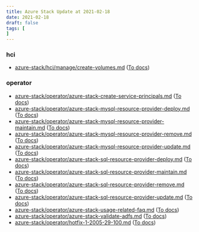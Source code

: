 ```yaml
---
title: Azure Stack Update at 2021-02-18
date: 2021-02-18
draft: false
tags: [
]
---
```


### hci
- [azure-stack/hci/manage/create-volumes.md](https://github.com/MicrosoftDocs/azure-stack-docs/compare/72a13c9..ef22992#diff-63e6040c9d8bfacb98eda23d3cfcf5119146585c0587070a4b0d814cfb07ae43) ([To docs](https://docs.microsoft.com/en-us/azure-stack/hci/manage/create-volumes?WT.mc_id=AZ-MVP-5003408))
    
### operator
- [azure-stack/operator/azure-stack-create-service-principals.md](https://github.com/MicrosoftDocs/azure-stack-docs/compare/72a13c9..ef22992#diff-75e367402365142da405ce242641022843792d47954d8cb9180b57857dc92095) ([To docs](https://docs.microsoft.com/en-us/azure-stack/operator/azure-stack-create-service-principals?WT.mc_id=AZ-MVP-5003408))
- [azure-stack/operator/azure-stack-mysql-resource-provider-deploy.md](https://github.com/MicrosoftDocs/azure-stack-docs/compare/72a13c9..ef22992#diff-e63a3fb09195f47c3a83eeb63dc1fc5b1c6aa38eb765944fa9bca80d43601223) ([To docs](https://docs.microsoft.com/en-us/azure-stack/operator/azure-stack-mysql-resource-provider-deploy?WT.mc_id=AZ-MVP-5003408))
- [azure-stack/operator/azure-stack-mysql-resource-provider-maintain.md](https://github.com/MicrosoftDocs/azure-stack-docs/compare/72a13c9..ef22992#diff-f4e3c41fdc438469b3ef4aac859231ef9b163ea794f6282d2f2b42f5bce194cf) ([To docs](https://docs.microsoft.com/en-us/azure-stack/operator/azure-stack-mysql-resource-provider-maintain?WT.mc_id=AZ-MVP-5003408))
- [azure-stack/operator/azure-stack-mysql-resource-provider-remove.md](https://github.com/MicrosoftDocs/azure-stack-docs/compare/72a13c9..ef22992#diff-2f34a92aed45b6606aef27b27e19ab3e74c4264337ae331fae34d980a41a462b) ([To docs](https://docs.microsoft.com/en-us/azure-stack/operator/azure-stack-mysql-resource-provider-remove?WT.mc_id=AZ-MVP-5003408))
- [azure-stack/operator/azure-stack-mysql-resource-provider-update.md](https://github.com/MicrosoftDocs/azure-stack-docs/compare/72a13c9..ef22992#diff-ee1deb271236ab78fb439d2a2996f35b0c5a8e30a1fbd4db63b316bf884eec69) ([To docs](https://docs.microsoft.com/en-us/azure-stack/operator/azure-stack-mysql-resource-provider-update?WT.mc_id=AZ-MVP-5003408))
- [azure-stack/operator/azure-stack-sql-resource-provider-deploy.md](https://github.com/MicrosoftDocs/azure-stack-docs/compare/72a13c9..ef22992#diff-430b2d8fdf4850272013b50d4fc0ba643449b4091c2bf21cd9b8265e097b78d7) ([To docs](https://docs.microsoft.com/en-us/azure-stack/operator/azure-stack-sql-resource-provider-deploy?WT.mc_id=AZ-MVP-5003408))
- [azure-stack/operator/azure-stack-sql-resource-provider-maintain.md](https://github.com/MicrosoftDocs/azure-stack-docs/compare/72a13c9..ef22992#diff-239e198738985c1c7cfb541961eee64edc2e8a2e8ddca5d6b49366de52f219b6) ([To docs](https://docs.microsoft.com/en-us/azure-stack/operator/azure-stack-sql-resource-provider-maintain?WT.mc_id=AZ-MVP-5003408))
- [azure-stack/operator/azure-stack-sql-resource-provider-remove.md](https://github.com/MicrosoftDocs/azure-stack-docs/compare/72a13c9..ef22992#diff-e077231a2f61d43b89ad451c8e507b20ea6561a2f7b81f719b2a1c886111043c) ([To docs](https://docs.microsoft.com/en-us/azure-stack/operator/azure-stack-sql-resource-provider-remove?WT.mc_id=AZ-MVP-5003408))
- [azure-stack/operator/azure-stack-sql-resource-provider-update.md](https://github.com/MicrosoftDocs/azure-stack-docs/compare/72a13c9..ef22992#diff-0aa9e28fad95616647af44652757fdebb7ec7d086ca63a6e2777133ba497a04a) ([To docs](https://docs.microsoft.com/en-us/azure-stack/operator/azure-stack-sql-resource-provider-update?WT.mc_id=AZ-MVP-5003408))
- [azure-stack/operator/azure-stack-usage-related-faq.md](https://github.com/MicrosoftDocs/azure-stack-docs/compare/72a13c9..ef22992#diff-8ab7c8e994ba67f088c6541e4c875b4a1e420dc4e80911457481d62ce7376d1b) ([To docs](https://docs.microsoft.com/en-us/azure-stack/operator/azure-stack-usage-related-faq?WT.mc_id=AZ-MVP-5003408))
- [azure-stack/operator/azure-stack-validate-adfs.md](https://github.com/MicrosoftDocs/azure-stack-docs/compare/72a13c9..ef22992#diff-0401e117a09480cc59ddad750e188c39aa6eded408faaf7edf37d72725e9be93) ([To docs](https://docs.microsoft.com/en-us/azure-stack/operator/azure-stack-validate-adfs?WT.mc_id=AZ-MVP-5003408))
- [azure-stack/operator/hotfix-1-2005-29-100.md](https://github.com/MicrosoftDocs/azure-stack-docs/compare/72a13c9..ef22992#diff-bdab935b6b8970119ba426f2c1668c9d155e7db36a2f3537d6384c68a8d92f23) ([To docs](https://docs.microsoft.com/en-us/azure-stack/operator/hotfix-1-2005-29-100?WT.mc_id=AZ-MVP-5003408))
    
